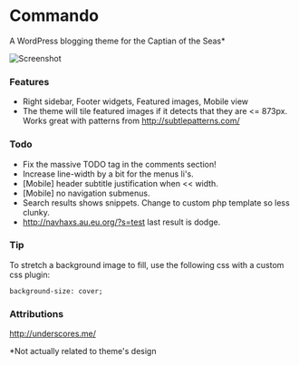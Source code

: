 Commando
===

A WordPress blogging theme for the Captian of the Seas*

![Screenshot](https://raw.githubusercontent.com/navhaxs/Commando/screenshot.png)

### Features
- Right sidebar, Footer widgets, Featured images, Mobile view
- The theme will tile featured images if it detects that they are <= 873px. Works great with patterns from http://subtlepatterns.com/

### Todo
- Fix the massive TODO tag in the comments section!
- Increase line-width by a bit for the menus li's.
- [Mobile] header subtitle justification when << width.
- [Mobile] no navigation submenus.
- Search results shows snippets. Change to custom php template so less clunky.
- http://navhaxs.au.eu.org/?s=test last result is dodge.

### Tip
To stretch a background image to fill, use the following css with a custom css plugin:

    background-size: cover;

### Attributions
http://underscores.me/

*Not actually related to theme's design
